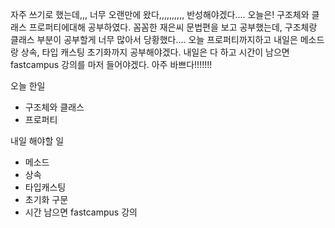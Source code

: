 자주 쓰기로 했는데,,, 너무 오랜만에 왔다,,,,,,,,,, 반성해야겠다....
오늘은! 구조체와 클래스 프로퍼티에대해 공부하였다.
꼼꼼한 재은씨 문법편을 보고 공부했는데, 구조체랑 클래스 부분이 공부할게 너무 많아서 당황했다....
오늘 프로퍼티까지하고 내일은 메소드랑 상속, 타입 캐스팅 초기화까지 공부해야겠다.
내일은 다 하고 시간이 남으면 fastcampus 강의를 마저 들어야겠다.
아주 바쁘다!!!!!!!

오늘 한일
- 구조체와 클래스
- 프로퍼티

내일 해야할 일
- 메소드
- 상속
- 타입캐스팅
- 초기화 구문
- 시간 남으면 fastcampus 강의
